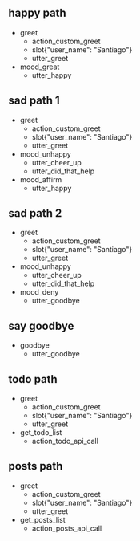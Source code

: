 ## happy path
* greet
  - action_custom_greet
  - slot{"user_name": "Santiago"}
  - utter_greet
* mood_great
  - utter_happy

## sad path 1
* greet
  - action_custom_greet
  - slot{"user_name": "Santiago"}
  - utter_greet
* mood_unhappy
  - utter_cheer_up
  - utter_did_that_help
* mood_affirm
  - utter_happy

## sad path 2
* greet
  - action_custom_greet
  - slot{"user_name": "Santiago"}
  - utter_greet
* mood_unhappy
  - utter_cheer_up
  - utter_did_that_help
* mood_deny
  - utter_goodbye

## say goodbye
* goodbye
  - utter_goodbye
  
## todo path
* greet
  - action_custom_greet
  - slot{"user_name": "Santiago"}
  - utter_greet
* get_todo_list
  - action_todo_api_call
  
## posts path
* greet
  - action_custom_greet
  - slot{"user_name": "Santiago"}
  - utter_greet
* get_posts_list
  - action_posts_api_call